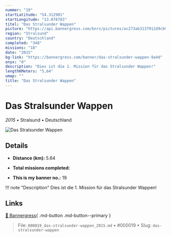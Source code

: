 ```yaml
---
nummer: "19"
startLatitude: "54.312901"
startLongitude: "13.078783"
titel: "Das Stralsunder Wappen"
picture: "https://api.bannergress.com/bnrs/pictures/ac273ab3137912d9cb9b92f74520cf2a"
region: "Stralsund"
country: "Deutschland"
completed: "348"
missions: "18"
date: "2015"
bg-link: "https://bannergress.com/banner/das-stralsunder-wappen-9a4d"
onyx: "0"
description: "Dies ist die 1. Mission für das Stralsunder Wappen!"
lengthKMeters: "5,64"
umap: ""
title: "Das Stralsunder Wappen"
---
```

# Das Stralsunder Wappen

*2015* • Stralsund • Deutschland

![Das Stralsunder Wappen](https://api.bannergress.com/bnrs/pictures/ac273ab3137912d9cb9b92f74520cf2a)

## Details
- **Distance (km):** 5.64

- **Total missions completed:** 
- **This is my banner no.:** 19


!!! note "Description"
    Dies ist die 1. Mission für das Stralsunder Wappen!



## Links
[🔗 Bannergress](https://bannergress.com/banner/das-stralsunder-wappen-9a4d){ .md-button .md-button--primary }



> File: `000019_das-stralsunder-wappen_2015.md` • #000019 • Slug: `das-stralsunder-wappen`
